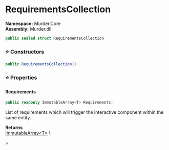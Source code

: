 # RequirementsCollection

**Namespace:** Murder.Core \
**Assembly:** Murder.dll

```csharp
public sealed struct RequirementsCollection
```

### ⭐ Constructors
```csharp
public RequirementsCollection()
```

### ⭐ Properties
#### Requirements
```csharp
public readonly ImmutableArray<T> Requirements;
```

List of requirements which will trigger the interactive component within the same entity.

**Returns** \
[ImmutableArray\<T\>](https://learn.microsoft.com/en-us/dotnet/api/System.Collections.Immutable.ImmutableArray-1?view=net-7.0) \


⚡